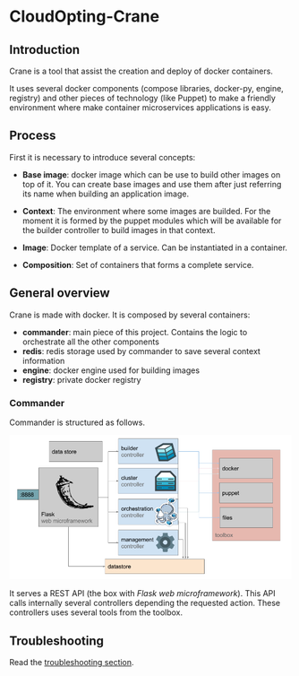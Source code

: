 # CloudOpting-Crane

## Introduction

Crane is a tool that assist the creation and deploy of docker containers.

It uses several docker components (compose libraries, docker-py, engine, registry) and other pieces of technology (like Puppet) to make a friendly environment where make container microservices applications is easy.

## Process

First it is necessary to introduce several concepts:

- __Base image__: docker image which can be use to build other images on top of it. You can create base images and use them after just referring its name when building an application image.

- __Context__: The environment where some images are builded. For the moment it is formed by the puppet modules which will be available for the builder controller to build images in that context.

- __Image__: Docker template of a service. Can be instantiated in a container.

- __Composition__: Set of containers that forms a complete service.

## General overview

Crane is made with docker. It is composed by several containers:
- __commander__: main piece of this project. Contains the logic to orchestrate all the other components
- __redis__: redis storage used by commander to save several context information
- __engine__: docker engine used for building images
- __registry__: private docker registry

### Commander

Commander is structured as follows.

![Commander](/docs/resources/crane.png)

It serves a REST API (the box with _Flask web microframework_). This API calls internally several controllers depending the requested action. These controllers uses several tools from the toolbox.

## Troubleshooting

Read the [troubleshooting section](/docs/troubleshooting.md).
